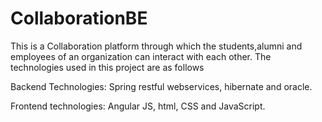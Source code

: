 # CollaborationBE

This is a Collaboration platform through which the students,alumni and employees of an organization can interact with each other. 
The technologies used in this project are as follows

Backend Technologies:
Spring restful webservices, hibernate and oracle.

Frontend technologies:
Angular JS, html, CSS and JavaScript.
